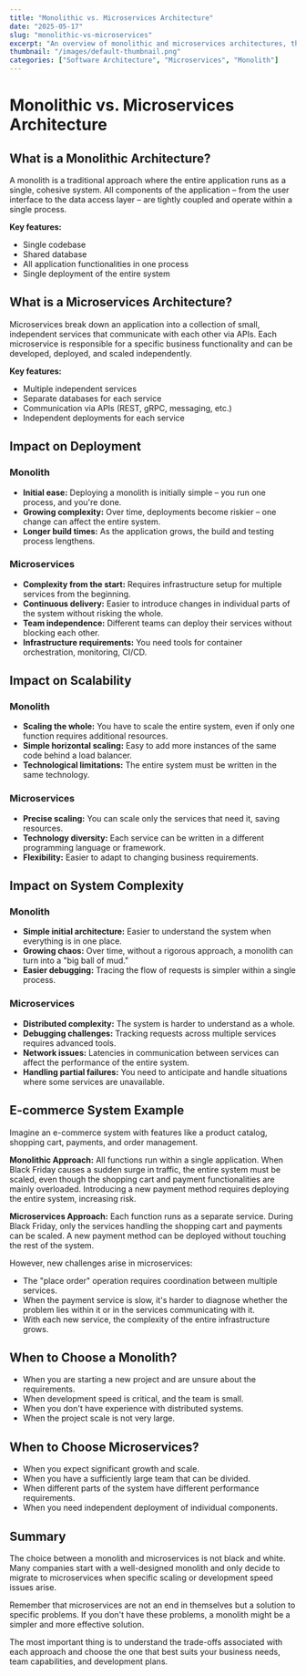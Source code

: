 ```yaml
---
title: "Monolithic vs. Microservices Architecture"
date: "2025-05-17"
slug: "monolithic-vs-microservices"
excerpt: "An overview of monolithic and microservices architectures, their characteristics, impact on deployment and scalability, and when to choose each."
thumbnail: "/images/default-thumbnail.png"
categories: ["Software Architecture", "Microservices", "Monolith"]
---
```


# Monolithic vs. Microservices Architecture

## What is a Monolithic Architecture?

A monolith is a traditional approach where the entire application runs as a single, cohesive system. All components of the application – from the user interface to the data access layer – are tightly coupled and operate within a single process.

**Key features:**

* Single codebase
* Shared database
* All application functionalities in one process
* Single deployment of the entire system

## What is a Microservices Architecture?

Microservices break down an application into a collection of small, independent services that communicate with each other via APIs. Each microservice is responsible for a specific business functionality and can be developed, deployed, and scaled independently.

**Key features:**

* Multiple independent services
* Separate databases for each service
* Communication via APIs (REST, gRPC, messaging, etc.)
* Independent deployments for each service

## Impact on Deployment

### Monolith

* **Initial ease:** Deploying a monolith is initially simple – you run one process, and you're done.
* **Growing complexity:** Over time, deployments become riskier – one change can affect the entire system.
* **Longer build times:** As the application grows, the build and testing process lengthens.

### Microservices

* **Complexity from the start:** Requires infrastructure setup for multiple services from the beginning.
* **Continuous delivery:** Easier to introduce changes in individual parts of the system without risking the whole.
* **Team independence:** Different teams can deploy their services without blocking each other.
* **Infrastructure requirements:** You need tools for container orchestration, monitoring, CI/CD.

## Impact on Scalability

### Monolith

* **Scaling the whole:** You have to scale the entire system, even if only one function requires additional resources.
* **Simple horizontal scaling:** Easy to add more instances of the same code behind a load balancer.
* **Technological limitations:** The entire system must be written in the same technology.

### Microservices

* **Precise scaling:** You can scale only the services that need it, saving resources.
* **Technology diversity:** Each service can be written in a different programming language or framework.
* **Flexibility:** Easier to adapt to changing business requirements.

## Impact on System Complexity

### Monolith

* **Simple initial architecture:** Easier to understand the system when everything is in one place.
* **Growing chaos:** Over time, without a rigorous approach, a monolith can turn into a "big ball of mud."
* **Easier debugging:** Tracing the flow of requests is simpler within a single process.

### Microservices

* **Distributed complexity:** The system is harder to understand as a whole.
* **Debugging challenges:** Tracking requests across multiple services requires advanced tools.
* **Network issues:** Latencies in communication between services can affect the performance of the entire system.
* **Handling partial failures:** You need to anticipate and handle situations where some services are unavailable.

## E-commerce System Example

Imagine an e-commerce system with features like a product catalog, shopping cart, payments, and order management.

**Monolithic Approach:**
All functions run within a single application. When Black Friday causes a sudden surge in traffic, the entire system must be scaled, even though the shopping cart and payment functionalities are mainly overloaded. Introducing a new payment method requires deploying the entire system, increasing risk.

**Microservices Approach:**
Each function runs as a separate service. During Black Friday, only the services handling the shopping cart and payments can be scaled. A new payment method can be deployed without touching the rest of the system.

However, new challenges arise in microservices:

* The "place order" operation requires coordination between multiple services.
* When the payment service is slow, it's harder to diagnose whether the problem lies within it or in the services communicating with it.
* With each new service, the complexity of the entire infrastructure grows.

## When to Choose a Monolith?

* When you are starting a new project and are unsure about the requirements.
* When development speed is critical, and the team is small.
* When you don't have experience with distributed systems.
* When the project scale is not very large.

## When to Choose Microservices?

* When you expect significant growth and scale.
* When you have a sufficiently large team that can be divided.
* When different parts of the system have different performance requirements.
* When you need independent deployment of individual components.

## Summary

The choice between a monolith and microservices is not black and white. Many companies start with a well-designed monolith and only decide to migrate to microservices when specific scaling or development speed issues arise.

Remember that microservices are not an end in themselves but a solution to specific problems. If you don't have these problems, a monolith might be a simpler and more effective solution.

The most important thing is to understand the trade-offs associated with each approach and choose the one that best suits your business needs, team capabilities, and development plans.